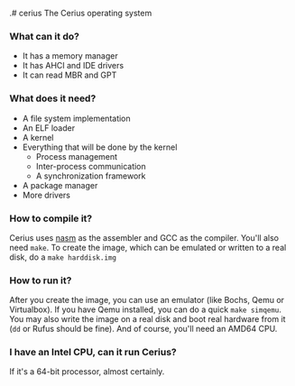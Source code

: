.# cerius
The Cerius operating system

### What can it do?
* It has a memory manager
* It has AHCI and IDE drivers
* It can read MBR and GPT

### What does it need?
* A file system implementation
* An ELF loader
* A kernel
* Everything that will be done by the kernel
  * Process management
  * Inter-process communication
  * A synchronization framework
* A package manager
* More drivers

### How to compile it?
Cerius uses [nasm](http://www.nasm.us) as the assembler and GCC as the compiler.
You'll also need `make`.
To create the image, which can be emulated or written to a real disk, do a `make harddisk.img`

### How to run it?
After you create the image, you can use an emulator (like Bochs, Qemu or Virtualbox).
If you have Qemu installed, you can do a quick `make simqemu`.
You may also write the image on a real disk and boot real hardware from it (`dd` or Rufus should be fine).
And of course, you'll need an AMD64 CPU.

### I have an Intel CPU, can it run Cerius?
If it's a 64-bit processor, almost certainly.

